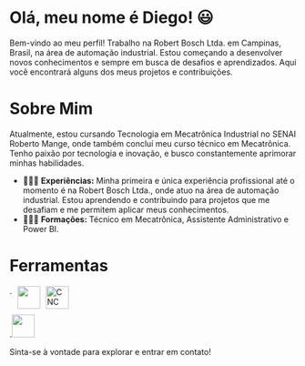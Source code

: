 # Olá, meu nome é Diego! 😃

Bem-vindo ao meu perfil! Trabalho na Robert Bosch Ltda. em Campinas, Brasil, na área de automação industrial. Estou começando a desenvolver novos conhecimentos e sempre em busca de desafios e aprendizados. Aqui você encontrará alguns dos meus projetos e contribuições.

# Sobre Mim

Atualmente, estou cursando Tecnologia em Mecatrônica Industrial no SENAI Roberto Mange, onde também concluí meu curso técnico em Mecatrônica. Tenho paixão por tecnologia e inovação, e busco constantemente aprimorar minhas habilidades.

- 👨🏻‍🔧 **Experiências:** Minha primeira e única experiência profissional até o momento é na Robert Bosch Ltda., onde atuo na área de automação industrial. Estou aprendendo e contribuindo para projetos que me desafiam e me permitem aplicar meus conhecimentos.
- 👨🏻‍🎓 **Formações:** Técnico em Mecatrônica, Assistente Administrativo e Power BI.

# Ferramentas

<div style="display: flex; flex-direction: column; gap: 10px;">
  <div style="display: flex; gap: 10px;">
   . <img width="40px" src="https://cdn.jsdelivr.net/gh/devicons/devicon@latest/icons/python/python-original.svg" />
    <img width="40px" src="https://img.icons8.com/color/48/000000/cnc-machine.png" alt="CNC Machine"/>
  </div>
  <div>
  .<img width="40px" src="https://cdn.jsdelivr.net/gh/devicons/devicon@latest/icons/cplusplus/cplusplus-original.svg" />
  </div>
</div>

Sinta-se à vontade para explorar e entrar em contato!
